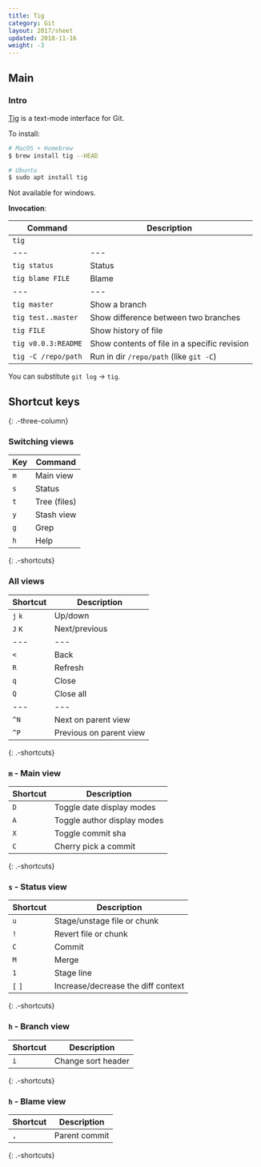 ```yaml
---
title: Tig
category: Git
layout: 2017/sheet
updated: 2018-11-16
weight: -3
---
```


## Main

### Intro

[Tig](https://jonas.github.io/tig/) is a text-mode interface for Git.

To install:

```bash
# MacOS + Homebrew
$ brew install tig --HEAD
```

```bash
# Ubuntu
$ sudo apt install tig
```

Not available for windows.

**Invocation**:

| Command             | Description                                  |
| ------------------- | -------------------------------------------- |
| `tig`               |                                              |
| ---                 | ---                                          |
| `tig status`        | Status                                       |
| `tig blame FILE`    | Blame                                        |
| ---                 | ---                                          |
| `tig master`        | Show a branch                                |
| `tig test..master`  | Show difference between two branches         |
| `tig FILE`          | Show history of file                         |
| `tig v0.0.3:README` | Show contents of file in a specific revision |
| `tig -C /repo/path` | Run in dir `/repo/path` (like `git -C`)      |

You can substitute `git log` → `tig`.

## Shortcut keys
{: .-three-column}

### Switching views

| Key | Command |
| --- | ------- |
| `m` | Main view |
| `s` | Status |
| `t` | Tree (files) |
| `y` | Stash view |
| `g` | Grep |
| `h` | Help |
{: .-shortcuts}

### All views

| Shortcut | Description |
| --- | --- |
| `j`  `k` | Up/down                 |
| `J`  `K` | Next/previous           |
| ---      | ---                     |
| `<`      | Back                    |
| `R`      | Refresh                 |
| `q`      | Close                   |
| `Q`      | Close all               |
| ---      | ---                     |
| `^N`     | Next on parent view     |
| `^P`     | Previous on parent view |
{: .-shortcuts}

### `m` - Main view

| Shortcut | Description |
| --- | --- |
| `D`      | Toggle date display modes   |
| `A`      | Toggle author display modes |
| `X`      | Toggle commit sha           |
| `C`      | Cherry pick a commit        |
{: .-shortcuts}

### `s` - Status view

| Shortcut | Description |
| --- | --- |
| `u`     | Stage/unstage file or chunk        |
| `!`     | Revert file or chunk               |
| `C`     | Commit                             |
| `M`     | Merge                              |
| `1`     | Stage line                         |
| `[` `]` | Increase/decrease the diff context |
{: .-shortcuts}

### `h` - Branch view

| Shortcut | Description |
| --- | --- |
| `i` | Change sort header |
{: .-shortcuts}

### `h` - Blame view

| Shortcut | Description |
| --- | --- |
| `,` | Parent commit |
{: .-shortcuts}
